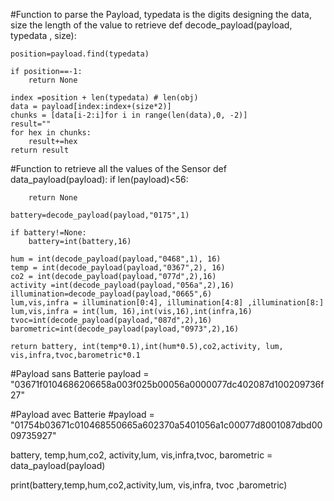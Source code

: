 #Function to parse the Payload, typedata is the digits designing the data, size the length of the value to retrieve
def decode_payload(payload, typedata , size):
    
    position=payload.find(typedata)
    
    if position==-1:
        return None

    index =position + len(typedata) # len(obj) 
    data = payload[index:index+(size*2)]
    chunks = [data[i-2:i]for i in range(len(data),0, -2)]
    result=""
    for hex in chunks:
        result+=hex
    return result


#Function to retrieve all the values of the Sensor
def data_payload(payload):
    if len(payload)<56:

        return None

    battery=decode_payload(payload,"0175",1)

    if battery!=None:
        battery=int(battery,16)

    hum = int(decode_payload(payload,"0468",1), 16)
    temp = int(decode_payload(payload,"0367",2), 16)
    co2 = int(decode_payload(payload,"077d",2),16)
    activity =int(decode_payload(payload,"056a",2),16)
    illumination=decode_payload(payload,"0665",6)
    lum,vis,infra = illumination[0:4], illumination[4:8] ,illumination[8:]
    lum,vis,infra = int(lum, 16),int(vis,16),int(infra,16)
    tvoc=int(decode_payload(payload,"087d",2),16)
    barometric=int(decode_payload(payload,"0973",2),16)
    
    return battery, int(temp*0.1),int(hum*0.5),co2,activity, lum, vis,infra,tvoc,barometric*0.1
    


#Payload sans Batterie
payload = "03671f0104686206658a003f025b00056a0000077dc402087d100209736f27"

#Payload avec Batterie
#payload = "01754b03671c010468550665a602370a5401056a1c00077d8001087dbd0009735927"

battery, temp,hum,co2, activity,lum, vis,infra,tvoc, barometric = data_payload(payload)

print(battery,temp,hum,co2,activity,lum, vis,infra, tvoc ,barometric)
